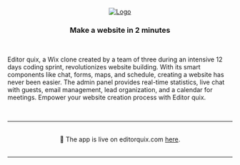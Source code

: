 <br />
<div align="center">
  <a href="https://www.editorquix.com/">
    <img src="https://res.cloudinary.com/yaronshapira-com/image/upload/v1675437242/quixdemo_gtau4q.png" alt="Logo">
  </a>
  <h3 align="center">Make a website in 2 minutes</h3>
  </br>
  <p align="left">
    Editor quix, a Wix clone created by a team of three during an intensive 12 days coding sprint, revolutionizes website building. With its smart components like chat, forms, maps, and schedule, creating a website has never been easier. The admin panel provides real-time statistics, live chat with guests, email management, lead organization, and a calendar for meetings. Empower your website creation process with Editor quix.
    <br />
  </p>
  <br/>
  <hr>
  <br/>
    🎉 The app is live on editorquix.com
    <a href="https://www.editorquix.com/">here</a>.
    </br>
    </br>
    <hr>
</div>
